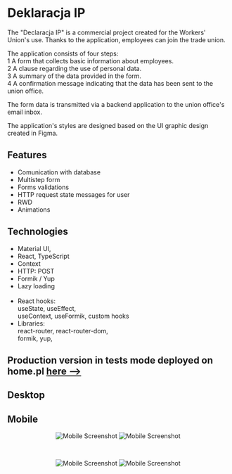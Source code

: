 # Deklaracja IP

The "Declaracja IP" is a commercial project created for the Workers' Union's use. Thanks to the application, employees can join the trade union. 

The application consists of four steps: <br/> 1 A form that collects basic information about employees. <br/> 2 A clause regarding the use of personal data.<br/> 3 A summary of the data provided in the form. <br/> 4 A confirmation message indicating that the data has been sent to the union office.

The form data is transmitted via a backend application to the union office's email inbox.

The application's styles are designed based on the UI graphic design created in Figma.


## Features
* Comunication with database
* Multistep form
* Forms validations 
* HTTP request state messages for user
* RWD
* Animations

## Technologies  
* Material UI,
* React, TypeScript
* Context
* HTTP: POST
* Formik / Yup 
* Lazy loading
 <br/><br/>
* React hooks: <br/> useState, useEffect, <br/> useContext, useFormik, custom hooks
* Libraries: <br/>
react-router, react-router-dom, <br/>
formik, yup, <br/>


## Production version in tests mode deployed on home.pl <a href = "http://ankieta.ozzip.pl/"> here --> </a>

## Desktop
## Mobile

<div align="center">
 <img src="https://github.com/Krzysztofe/deklaracja/assets/96065197/422c3da2-94d0-4c1b-9b71-f4c60a29ee3a" width: = "40%"  alt="Mobile Screenshot"> 
<img src="https://github.com/Krzysztofe/deklaracja/assets/96065197/7d27c0bd-3459-459f-b428-82c05b34886d"  width: = "40%" alt="Mobile Screenshot">
</div>


&nbsp;
<div align="center">

<img src="https://github.com/Krzysztofe/deklaracja/assets/96065197/c52e776f-d200-4dd4-92ca-10454fb245ea"  width: = "40%" alt="Mobile Screenshot">
<img src="https://github.com/Krzysztofe/deklaracja/assets/96065197/0ac85586-eeb7-4000-9eeb-7884e7dee2c1"  width: = "40%" alt="Mobile Screenshot">

</div>


